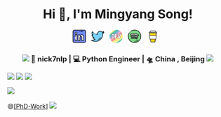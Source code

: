 <div align="center">
   <h1>Hi 👋, I'm Mingyang Song!</a> </h1>
</div>
<p align='center'>
<a href=""><img height="30" src="https://raw.githubusercontent.com/8bithemant/8bithemant/master/linkedin.png?raw=true"></a>&nbsp;&nbsp;
<a href=""><img height="30" src="https://raw.githubusercontent.com/8bithemant/8bithemant/master/twitter.png?raw=true"></a>&nbsp;&nbsp;
<a href=""><img height="30" src="https://raw.githubusercontent.com/8bithemant/8bithemant/master/devto.png?raw=true"></a>&nbsp;&nbsp;
<a href=""><img height="30" src="https://raw.githubusercontent.com/8bithemant/8bithemant/master/spotify.png?raw=true"></a>&nbsp;&nbsp;
<a href=""><img height="30" src="https://raw.githubusercontent.com/8bithemant/8bithemant/master/coffee.jpg?raw=true"></a>&nbsp;&nbsp;
</p>

<div align="center">
<h3><img src="https://media.giphy.com/media/WUlplcMpOCEmTGBtBW/giphy.gif" width="30"> 🙎 nick7nlp | 💻 Python Engineer | 🛸 China , Beijing <img src="https://media.giphy.com/media/WUlplcMpOCEmTGBtBW/giphy.gif" width="30"></h3>
</div>

[![](https://img.shields.io/badge/Google%20Scholar-4385FE.svg?&color=d6d6d6&style=flat-square&logo=google-scholar#pic_center)](https://scholar.google.com/citations?hl=en&user=3aBZza8AAAAJ)
[![](https://img.shields.io/github/stars/nick7nlp?style=flat-square&logo=github&label=Stars&color=gray#pic_center)](https://github.com/nick7nlp)
[![](https://komarev.com/ghpvc/?username=nick7nlp&style=flat-square#pic_center)](https://github.com/nick7nlp)

<picture>
<source 
  srcset="https://github-readme-stats.vercel.app/api?username=nick7nlp&show_icons=True&theme=transparent"
  media="(prefers-color-scheme: dark)"
/>
<source
  srcset="https://github-readme-stats.vercel.app/api?username=nick7nlp&show_icons=true&theme=transparent"
  media="(prefers-color-scheme: light), (prefers-color-scheme: no-preference)"
/>
<img src="https://github-readme-stats.vercel.app/api?username=nick7nlp&show_icons=true&theme=transparent" />
</picture>

😄[[PhD-Work]](https://github.com/MySong7NLPer)
<picture>
<source 
  srcset="https://github-readme-stats.vercel.app/api?username=MySong7NLPer&show_icons=True&theme=transparent"
  media="(prefers-color-scheme: dark)"
/>
<source
  srcset="https://github-readme-stats.vercel.app/api?username=MySong7NLPer&show_icons=true&theme=transparent"
  media="(prefers-color-scheme: light), (prefers-color-scheme: no-preference)"
/>
<img src="https://github-readme-stats.vercel.app/api?username=MySong7NLPer&show_icons=true&theme=transparent" />
</picture>


<!---
<picture>
  <source media="(prefers-color-scheme: dark)" srcset="https://raw.githubusercontent.com/nick7nlp/nick7nlp/output/github-contribution-grid-snake-dark.svg">
  <source media="(prefers-color-scheme: light)" srcset="https://raw.githubusercontent.com/nick7nlp/nick7nlp/output/github-contribution-grid-snake.svg">
  <img alt="github contribution grid snake animation" src="https://raw.githubusercontent.com/nick7nlp/nick7nlp/output/github-contribution-grid-snake.svg">
</picture>

- 👋 Hi, I’m @nick7nlp
- 👀 I’m interested in ...
- 🌱 I’m currently learning ...
- 💞️ I’m looking to collaborate on ...
- 📫 How to reach me ...
- 😄 Pronouns: ...
- ⚡ Fun fact: ...

nick7nlp/nick7nlp is a ✨ special ✨ repository because its `README.md` (this file) appears on your GitHub profile.
You can click the Preview link to take a look at your changes.
--->
